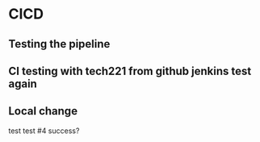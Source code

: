 # CICD 

## Testing the pipeline

## CI testing with tech221 from github jenkins test again

## Local change

test test #4 success?
